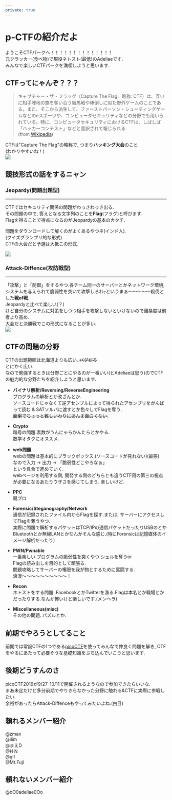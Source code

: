 ```yaml
---
private: true
---
```


p-CTFの紹介だよ
===
ようこそCTFパークへ！！！！！！！！！！！！！！  
元クラッカー(食べ物)で現役ネトスト(最低)のAdeliaeです.  
みんなで楽しいCTFパークを満喫しようと思います.
## CTFってにゃんぞ？？？

>キャプチャー・ザ・フラッグ（Capture The Flag、略称: CTF）は、互いに相手陣地の旗を奪い合う騎馬戦や棒倒しに似た野外ゲームのことである。また、そこから派生して、ファーストパーソン・シューティングゲームなどのeスポーツや、コンピュータセキュリティなどの分野でも用いられている。特に、コンピュータセキュリティにおけるCTFは、しばしば「ハッカーコンテスト」などと意訳されて報じられる.  
>(from [Wikipedia](https://ja.wikipedia.org/wiki/キャプチャー・ザ・フラッグ))

CTFは"Capture The Flag"の略称で, つまり**ハッキング大会**のこと  
(わかりやすいね！)  
![](https://i.imgur.com/irMVWi1.jpg)

## 競技形式の話をするニャン
### Jeopardy(問題出題型)
---
CTFではセキュリティ関係の問題がわっさわっさ出る.  
その問題の中で, 答えとなる文字列のことを**Flag**(フラグ)と呼びます.  
Flagを得ることで得点になるのがJeopardyの基本のカタチ.  

問題をダウンロードして解くのがよくあるやつネ(インド人).  
(クイズグランプリ的な形式)  
CTFの大会だと予選は大抵この形式.  

![](https://i.imgur.com/Fphjf80.jpg)

### Attack-Diffence(攻防戦型)
---
「攻撃」と「防御」をするやつ.各チーム同一のサーバーとかネットワーク環境, システムを与えられて脆弱性を突いて攻撃しろｵﾗｯというまぁ〜〜〜〜〜殺伐とした**戦of戦**.  
Jeopardyと比べて楽しい(？)  
けど自分のシステムに対策をしつつ相手を攻撃しないといけないので難易度は前者より高め.  
大会だと決勝戦でこの形式になることが多い.  
![](https://i.imgur.com/w4zMZDp.jpg)


## CTFの問題の分野
CTFの出題範囲は北海道よりも広い. ~~バグだろ~~  
とにかく広い.  
なので勉強するときは分野ごとにやるのが一番いい(とAdeliaeは思う)のでCTFの魅力的な分野たちを紹介しようと思います.  

+ **バイナリ解析/Reversing/ReverseEngineering**  
    プログラムの解析とか改ざんとか.  
    ソースコードじゃなくて逆アセンブルによって得られたアセンブリをがんばって読む & SATソルバに渡すとか色々してFlagを奪う.  
    ~~面倒でちょっと難しいわりにあんま面白くない.~~  

+ **Crypto**  
    暗号の問題.素数がうんにゃらかんたらとかやる.  
    数学オタクにオススメ.  
    
+ **web問題**  
    webの問題は基本的にブラックボックス.(ソースコードが見れない)(最悪)  
    なので入力 → 出力 → 「脆弱性どこやろなぁ」  
    という具合で進めていく.  
    webページを利用する側, 開発する側のどちらとも違うCTF用の第三の視点が必要になるあたりウザさを感じてしまう. 楽しいけど.  
    
+ **PPC**  
    競プロ  
    
+ **Forensic/Steganography/Network**  
    通信が記録されたファイル内からFlagを探す.または, サーバーにアクセスしてFlagを奪うやつ.  
    実際に問題で解析するパケットはTCP/IPの通信パケットだったりUSBのとかBluetoothとか無線LANとかなんかそんな感じ.(特にForensicは記憶媒体のイメージ解析だったり)  
    
+ **PWN/Pwnable**  
    一番楽しい.プログラムの脆弱性を突くやつ.シェルを奪うor  
    Flagの読み出しを目的として頑張る.  
    問題攻略してサーバーの権限を我が物とするために奮闘する.  
    浪漫〜〜〜〜〜〜〜〜〜〜！  
    
+ **Recon**  
    ネトストをする問題. FacebookとかTwitterを漁る.Flagは本名とか職場とかだったりする.なんか怖いけど楽しいです.(メンヘラ)  
    
+ **Miscellaneous(misc)**  
    その他の問題. パズルとか.  

## 前期でやろうとしてること

前期では常設CTFの1つである[picoCTF](https://2018game.picoctf.com/news)を使ってみんなで仲良く問題を解き, CTFをやるにあたって必要そうな基礎知識をぶち込んでいこうと思います.

## 後期どうすんのさ
picoCTF2019が9/27-10/11で開催されるようなので参加できたらいいな.  
まあ未定だけど多分前期でやりきらなかった分野に触れる&CTFに実際に参戦したい.  
余裕があったらAttack-Diffenceもやってみたいよね.(白目)  

## 頼れるメンバー紹介
@zmax  
@ilim  
@まえD  
@H N  
@gif  
@Mt.Fuji  
## 頼れないメンバー紹介
@oO0adeliae0Oo